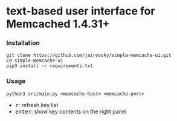 # text-based user interface for Memcached 1.4.31+

### Installation
```
git clone https://github.com/jairovsky/simple-memcache-ui.git
cd simple-memcache-ui
pip3 install -r requirements.txt
```

### Usage

`python3 src/main.py <memcache-host> <memcache-port>`

- <kbd>r</kbd>: refresh key list
- <kbd>enter</kbd>: show key contents on the right panel
